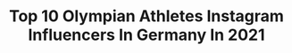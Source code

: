 ---
title: Top 10 Olympian Athletes Instagram Influencers In Germany In 2021
description: >-
  Find top olympian athletes Instagram influencers in Germany in 2021. Most popular hashtags: #adidas #athlete #training #sport.
platform: Instagram
hits: 33
text_top: Analyze the best Instagram influencers on inBeat.
text_bottom: Our platform has 33 Instagram influencers like this in Germany for you to pitch.
profiles:
  - username: "darkredgrape"
    fullname: >-
      Anna Seidel 🕊
    bio: >-
      2 times olympian + @redbull athlete short-track ⋮💫 #teamtoyota #zurichsportsteam ❁❁❁
    location: "Germany"
    followers: 31297
    engagement: 717
    commentsToLikes: 0.010479
    id: ck15t92dbgxgk0i19myxzl950
    verified: true
    hashtags: "#greece, #greeceislands, #givesyouwings, #toyota"
  - username: "simongeschke"
    fullname: >-
      Simon Geschke
    bio: >-
      Racing bikes for @cccteam - Tour de France stage winner - Olympian - plantbased Athlete
    location: "Germany"
    followers: 39997
    engagement: 567
    commentsToLikes: 0.010824
    id: ck6tr3y83wsj20j714vjn4nqi
    verified: true
    hashtags: ""
  - username: "hoffmannbodybuilding"
    fullname: >-
      David Hoffmann
    bio: >-
      Bringing back the golden era💪 🏆IFBB Pro Champion 🏅Olympian 👉@esncom Athlete 👉@repone.de Athlete 👉@climaqx_ Athlete 👼Dad
    location: "Germany"
    followers: 95695
    engagement: 401
    commentsToLikes: 0.015784
    id: ck0vv3m3gndz40i19bez1km1h
    verified: false
    hashtags: "#shredded, #biceps, #climaqx, #bodypowerstudio"
  - username: "lauramarie_mueller"
    fullname: >-
      Laura Müller
    bio: >-
      2016 Olympian | Sprinter | @adidas_de athlete | @foodspring 15% Rabattcode: LauraFSG
    location: "Germany"
    followers: 27358
    engagement: 759
    commentsToLikes: 0.010230
    id: ck6twxskjuppp0j71vttwaqm7
    verified: false
    hashtags: "#neverdone, #adidas, #hometeam, #trackgirl"
  - username: "nadja.pries"
    fullname: >-
      Nadja Pries | Athlete
    bio: >-
      🇩🇪BMX Racer 🎓Psychology 🇧🇷 2016 Olympian • Schamel Meerrettich • NOCCO Athlete • Pure Bicycle Company • Juwelier Winnebeck • Der Goldene Ring e.V.
    location: "Germany"
    followers: 7770
    engagement: 1433
    commentsToLikes: 0.021043
    id: ck5q3an1mk0j60i1196bxnovq
    verified: false
    hashtags: "#bmxracing, #sportmotivation, #fitnessmotivation, #bmx"
  - username: "philipp.pflieger"
    fullname: >-
      Philipp Pflieger
    bio: >-
      🇩🇪 Professional Runner ⏱ Marathon 2:12:50h 🎖 2016 Olympian 💯 @adidas_de Athlete 🎽 @laufteamhamburg 📚 Author #LaufenAmLimit 🎙 #Bestzeit Podcast
    location: "Germany"
    followers: 20392
    engagement: 741
    commentsToLikes: 0.012820
    id: ck5c75pbp6v8b0i11qwtlf68p
    verified: true
    hashtags: "#mondaymotivation, #bestzeit, #roadtovalencia, #adizeroadiospro"
  - username: "rebekka.haase"
    fullname: >-
      Rebekka Haase
    bio: >-
      @adidas_de athlete |Track&Field | Sprint | Olympian | Germany 🇩🇪
    location: "Germany"
    followers: 31062
    engagement: 1114
    commentsToLikes: 0.009413
    id: ck15sybnnffdb0i19nsl1injw
    verified: true
    hashtags: "#rebekkarabbit, #moretocome, #heretocreate, #reifeleistung"
  - username: "pamela_dutkiewicz"
    fullname: >-
      PAMELA DUTKIEWICZ
    bio: >-
      💪🏼 • Professional Athlete #PÄMBÄM ❤️ • 100m hurdles | Olympian 🌍 • World and European medalist 🎙• Podcast „Sprechstunde Uncut“ ⤵️
    location: "Germany"
    followers: 42884
    engagement: 589
    commentsToLikes: 0.011185
    id: ck5cd55p8ik350i11j3wwkacm
    verified: true
    hashtags: "#likeagirl, #roadtotokyo, #likeacook, #justdoit"
  - username: "janine.flock"
    fullname: >-
      J A N I N E • F L O C K
    bio: >-
      | 🇦🇹 Athlete | Head first | on Ice | Skeleton | | Olympian | WorldChamps 🥈🥉🥉 | Overall WC 🥇🥈 | EuropeanChamps 🥇🥇🥇🥈🥈🥉 | ✉janine.flock@olympian.org
    location: "Germany"
    followers: 8407
    engagement: 572
    commentsToLikes: 0.011294
    id: ck55krz3bzym40i11slie7suf
    verified: false
    hashtags: "#organicsbyredbull, #vibes, #teamtoyotabeijing2022, #jf"
  - username: "leventuncat"
    fullname: >-
      LEVENT TUNCAT
    bio: >-
      German Taekwondo Nationalteam 🇩🇪 Olympian 2008🇨🇳&2016🇧🇷 🥇3x European Champ 🥈3x Vice-European Champ 🌍www.levent-tuncat.de ✉️info@ltsports.de #tuncat
    location: "Germany"
    followers: 37416
    engagement: 808
    commentsToLikes: 0.012227
    id: ck5q5eps4sjxt0i11zatfpeam
    verified: true
    hashtags: "#passion, #model, #action, #taekwondoduisburg"
---